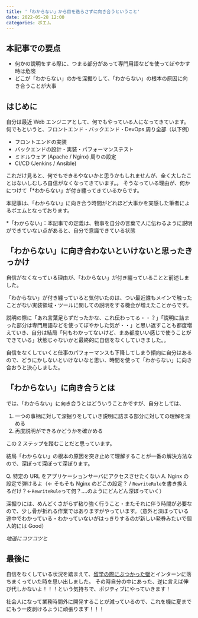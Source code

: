 ```yaml
---
title: '「わからない」から目を逸らさずに向き合うということ'
date: 2022-05-28 12:00
categories: ポエム
---
```


## 本記事での要点

- 何かの説明をする際に、つまる部分があって専門用語などを使ってぼやかす時は危険
- どこが「わからない」のかを深掘りして、「わからない」の根本の原因に向き合うことが大事

## はじめに

自分は最近 Web エンジニアとして、何でもやっている人になってきています。何でもというと、フロントエンド・バックエンド・DevOps 周り全部（以下例）

- フロントエンドの実装
- バックエンドの設計・実装・パフォーマンステスト
- ミドルウェア (Apache / Nginx) 周りの設定
- CI/CD (Jenkins / Ansible)

これだけ見ると、何でもできるやないかと思うかもしれませんが、全く大したことはないしむしろ自信がなくなってきています。。
そうなっている理由が、何かにつけて「\*わからない」が付き纏ってきているからです。

本記事は、「わからない」に向き合う時間がどれほど大事かを実感した筆者によるポエムとなっております。

\*「わからない」：本記事での定義は、物事を自分の言葉で人に伝わるように説明ができていない点があると、自分で意識できている状態

## 「わからない」に向き合わないといけないと思ったきっかけ

自信がなくなっている理由が、「わからない」が付き纏っていることと前述しました。

「わからない」が付き纏っていると気付いたのは、つい最近誰もメインで触ったことがない実装領域・ツールに関しての説明をする機会が増えたことからです。

説明の際に「あれ言葉足らずだったかな、これ伝わってる・・？」「説明に詰まった部分は専門用語などを使ってぼやかした気が・・」と思い返すことも都度増えていき、自分は結局「何もわかってないけど、まあ都度いい感じで使うことができている」状態じゃないかと最終的に自信をなくしていきました。。

自信をなくしていくと仕事のパフォーマンスも下降してしまう傾向に自分はあるので、どうにかしないといけないなと思い、時間を使って「わからない」に向き合おうと決心しました。

## 「わからない」に向き合うとは

では、「わからない」に向き合うとはどういうことかですが、自分としては、

1. 一つの事柄に対して深掘りをしていき説明に詰まる部分に対しての理解を深める
2. 再度説明ができるかどうかを確かめる

この 2 ステップを踏むことだと思っています。

結局「わからない」の根本の原因を突き止めて理解することが一番の解決方法なので、深ぼって深ぼって深ぼります。

Q. 特定の URL をアプリケーションサーバにアクセスさせたくない
A. Nginx の設定で弾けるよ（← そもそも Nginx のどこの設定？ / `RewriteRule`を書き換えるだけ？←`RewriteRule`って何？....のようにどんどん深ぼっていく）

深掘りには、めんどくさがらず粘り強く行うこと・またそれに伴う時間が必要なので、少し骨が折れる作業ではありますがやっています。（意外と深ぼっている途中でわかっている・わかっていないがはっきりするのが新しい発券みたいで個人的には Good）

_地道にコツコツと_

## 最後に

自信をなくしている状況を踏まえて、[留学の際にぶつかった壁](https://kaorumuta.me/blog/posts/7)とインターンに落ちまくっていた時を思い出しました。
その時自分の中にあった、逆に言えば伸び代しかないよ！！！という気持ちで、ポジティブにやっていきます！

社会人になって業務時間外に開発することが減っているので、これを機に夏までにもう一皮剥けるように頑張ります！！！
